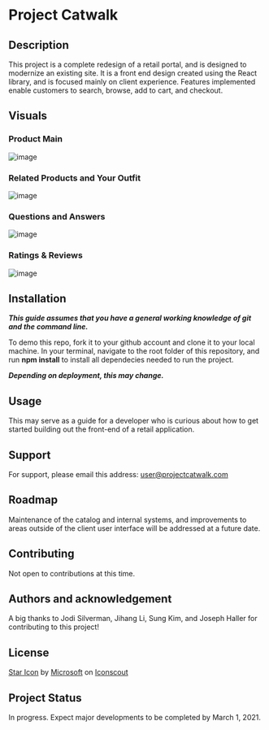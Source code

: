 # Project Catwalk

## Description

This project is a complete redesign of a retail portal, and is designed to modernize an existing site. It is a front end design created using the React library, and is focused mainly on client experience. Features implemented enable customers to search, browse, add to cart, and checkout.

## Visuals

### Product Main
![image](https://user-images.githubusercontent.com/72178817/121736665-db353f00-cac5-11eb-83b7-d320e4e2285e.png)
### Related Products and Your Outfit
![image](https://user-images.githubusercontent.com/72178817/121736291-5ea26080-cac5-11eb-94df-c8cd7525d286.png)
### Questions and Answers
![image](https://user-images.githubusercontent.com/72178817/121736321-67933200-cac5-11eb-8b56-dc36fc70013c.png)
### Ratings & Reviews
![image](https://user-images.githubusercontent.com/72178817/121736349-724dc700-cac5-11eb-8702-def71ed2289a.png)

## Installation

***This guide assumes that you have a general working knowledge of git and the command line.***

To demo this repo, fork it to your github account and clone it to your local machine. In your terminal, navigate to the root folder of this repository, and run **npm install** to install all dependecies needed to run the project.

***Depending on deployment, this may change.***

## Usage

This may serve as a guide for a developer who is curious about how to get started building out the front-end of a retail application.

## Support

For support, please email this address: user@projectcatwalk.com

## Roadmap

Maintenance of the catalog and internal systems, and improvements to areas outside of the client user interface will be addressed at a future date.

## Contributing

Not open to contributions at this time.

## Authors and acknowledgement

A big thanks to Jodi Silverman, Jihang Li, Sung Kim, and Joseph Haller for contributing to this project!

## License

<a href="https://iconscout.com/icons/star" target="_blank">Star Icon</a> by <a href="https://iconscout.com/contributors/fluent">Microsoft</a> on <a href="https://iconscout.com">Iconscout</a>

## Project Status

In progress. Expect major developments to be completed by March 1, 2021.
